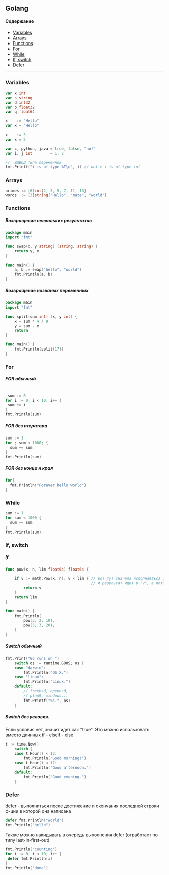 ## Golang 

#### Содержание

* [Variables](#variables)
* [Arrays](#arrays)
* [Functions](#functions)
* [For](#for)
* [While](#while)
* [If, switch](#)
* [Defer](#defer)
---

### Variables

```go
var x int
var s string
var d int32 
var b float32
var q float64

x    := "Hello"
var x = "Hello"

x    := 5
var x = 5

var c, python, java = true, false, "no!"
var i, j int        = 1, 2

//  ВЫВОД типа переменной
fmt.Printf("i is of type %T\n", i) // out-> i is of type int
```


### Arrays

```go
primes := [6]int{2, 3, 5, 7, 11, 13}
words  := [3]string{"Hello", "mate", "world"}
```


### Functions
##### Возвращение нескольких результатов
```go
package main
import "fmt"

func swap(x, y string) (string, string) {
	return y, x
}

func main() {
	a, b := swap("hello", "world")
	fmt.Println(a, b)
}

```

##### Возвращение названых переменных
```go
package main
import "fmt"

func split(sum int) (x, y int) {
	x = sum * 4 / 9
	y = sum - x
	return
}

func main() {
	fmt.Println(split(17))
}
```

### For
##### FOR обычный
```go

 sum := 0
for i := 0; i < 10; i++ {
 sum += i
}
fmt.Println(sum)
```

##### FOR без итератора
```go
sum := 1
for ; sum < 1000; {
  sum += sum
}
fmt.Println(sum)
```

##### FOR без конца и края
```go
for{
  fmt.Println("Forever hello world")
}
```


### While
```go
sum := 1
for sum < 1000 {
  sum += sum
}
fmt.Println(sum)
```

### If, switch
##### If 
```go
func pow(x, n, lim float64) float64 {

	if v := math.Pow(x, n); v < lim { // вот тут сначала исполняеться функция math.Pow(),
                                      // и результат идет в "v", а потот юзаеться в сравненнии "v < lim" 
		return v
	}
	return lim
}

func main() {
	fmt.Println(
		pow(3, 2, 10),
		pow(3, 3, 20),
	)
}
```

##### Switch обычный 
```go
fmt.Print("Go runs on ")
	switch os := runtime.GOOS; os {
	case "darwin":
		fmt.Println("OS X.")
	case "linux":
		fmt.Println("Linux.")
	default:
		// freebsd, openbsd,
		// plan9, windows...
		fmt.Printf("%s.", os)
	}
```

##### Switch без условия. 
Если условия нет, значит идет как "true". Это можно использовать вместо длинных if - elseif - else
```go
t := time.Now()
	switch {
	case t.Hour() < 12:
		fmt.Println("Good morning!")
	case t.Hour() < 17:
		fmt.Println("Good afternoon.")
	default:
		fmt.Println("Good evening.")
	}
```

### Defer
defer - выполниться после достижение и окончания последней строки ф-ции в которой она написана
```go
defer fmt.Println("world")
fmt.Println("hello")
```

Также можно накидывать в очередь выполнения defer (отработает по типу last-in-first-out)
```go
fmt.Println("counting")
for i := 0; i < 10; i++ {
 defer fmt.Println(i)
}
fmt.Println("done")
```
